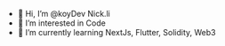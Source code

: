 - 👋 Hi, I’m @koyDev Nick.li
- 👀 I’m interested in Code
- 🌱 I’m currently learning NextJs, Flutter, Solidity, Web3

<!---
koyDev/koyDev is a ✨ special ✨ repository because its `README.md` (this file) appears on your GitHub profile.
You can click the Preview link to take a look at your changes.
--->
